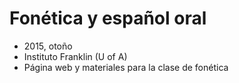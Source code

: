 Fonética y español oral
=======================

- 2015, otoño
- Instituto Franklin (U of A)
- Página web y materiales para la clase de fonética